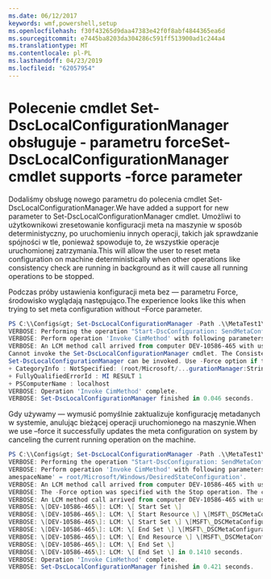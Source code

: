 ```yaml
---
ms.date: 06/12/2017
keywords: wmf,powershell,setup
ms.openlocfilehash: f30f43265d9daa47383e42f0f8abf4844365ea6d
ms.sourcegitcommit: e7445ba8203da304286c591ff513900ad1c244a4
ms.translationtype: MT
ms.contentlocale: pl-PL
ms.lasthandoff: 04/23/2019
ms.locfileid: "62057954"
---
```

# <a name="set-dsclocalconfigurationmanager-cmdlet-supports--force-parameter"></a><span data-ttu-id="eb9f9-102">Polecenie cmdlet Set-DscLocalConfigurationManager obsługuje - parametru force</span><span class="sxs-lookup"><span data-stu-id="eb9f9-102">Set-DscLocalConfigurationManager cmdlet supports -force parameter</span></span>

<span data-ttu-id="eb9f9-103">Dodaliśmy obsługę nowego parametru do polecenia cmdlet Set-DscLocalConfigurationManager.</span><span class="sxs-lookup"><span data-stu-id="eb9f9-103">We have added a support for new parameter to Set-DscLocalConfigurationManager cmdlet.</span></span> <span data-ttu-id="eb9f9-104">Umożliwi to użytkownikowi zresetowanie konfiguracji meta na maszynie w sposób deterministyczny, po uruchomieniu innych operacji, takich jak sprawdzanie spójności w tle, ponieważ spowoduje to, że wszystkie operacje uruchomionej zatrzymania.</span><span class="sxs-lookup"><span data-stu-id="eb9f9-104">This will allow the user to reset meta configuration on machine deterministically when other operations like consistency check are running in background as it will cause all running operations to be stopped.</span></span>

<span data-ttu-id="eb9f9-105">Podczas próby ustawienia konfiguracji meta bez — parametru Force, środowisko wyglądają następująco.</span><span class="sxs-lookup"><span data-stu-id="eb9f9-105">The experience looks like this when trying to set meta configuration without –Force parameter.</span></span>
```powershell
PS C:\\Configs&gt; Set-DscLocalConfigurationManager -Path .\\MetaTest1\\ -Verbose
VERBOSE: Performing the operation "Start-DscConfiguration: SendMetaConfigurationApply" on target "MSFT\_DSCLocalConfigurationManager".
VERBOSE: Perform operation 'Invoke CimMethod' with following parameters, ''methodName' = SendMetaConfigurationApply,'className' = MSFT\_DSCLocalConfigurationManager,'namespaceName' = root/Microsoft/Windows/DesiredStateConfiguration'.
VERBOSE: An LCM method call arrived from computer DEV-10586-465 with user sid S-1-5-21-2127521184-1604012920-1887927527-5557045.
Cannot invoke the Set-DscLocalConfigurationManager cmdlet. The Consistency Check or Pull cmdlet is in progress and must return before
Set-DscLocalConfigurationManager can be invoked. Use -Force option if that is available to cancel the current operation.
+ CategoryInfo : NotSpecified: (root/Microsoft/...gurationManager:String) \[\], CimException
+ FullyQualifiedErrorId : MI RESULT 1
+ PSComputerName : localhost
VERBOSE: Operation 'Invoke CimMethod' complete.
VERBOSE: Set-DscLocalConfigurationManager finished in 0.046 seconds.
```

<span data-ttu-id="eb9f9-106">Gdy używamy — wymusić pomyślnie zaktualizuje konfigurację metadanych w systemie, anulując bieżącej operacji uruchomionego na maszynie.</span><span class="sxs-lookup"><span data-stu-id="eb9f9-106">When we use –force it successfully updates the meta configuration on system by canceling the current running operation on the machine.</span></span>
```powershell
PS C:\\Configs&gt; Set-DscLocalConfigurationManager -Path .\\MetaTest1\\ -Verbose -Force
VERBOSE: Performing the operation "Start-DscConfiguration: SendMetaConfigurationApply" on target "MSFT\_DSCLocalConfigurationManager".
VERBOSE: Perform operation 'Invoke CimMethod' with following parameters, ''methodName' = SendMetaConfigurationApply,'className' = MSFT\_DSCLocalConfigurationManager,'n
amespaceName' = root/Microsoft/Windows/DesiredStateConfiguration'.
VERBOSE: An LCM method call arrived from computer DEV-10586-465 with user sid S-1-5-21-2127521184-1604012920-1887927527-5557045.
VERBOSE: The -Force option was specified with the Stop operation. The current configuration has been successfully cancelled.
VERBOSE: An LCM method call arrived from computer DEV-10586-465 with user sid S-1-5-21-2127521184-1604012920-1887927527-5557045.
VERBOSE: \[DEV-10586-465\]: LCM: \[ Start Set \]
VERBOSE: \[DEV-10586-465\]: LCM: \[ Start Resource \] \[MSFT\_DSCMetaConfiguration\]
VERBOSE: \[DEV-10586-465\]: LCM: \[ Start Set \] \[MSFT\_DSCMetaConfiguration\]
VERBOSE: \[DEV-10586-465\]: LCM: \[ End Set \] \[MSFT\_DSCMetaConfiguration\] in 0.0310 seconds.
VERBOSE: \[DEV-10586-465\]: LCM: \[ End Resource \] \[MSFT\_DSCMetaConfiguration\]
VERBOSE: \[DEV-10586-465\]: LCM: \[ End Set \]
VERBOSE: \[DEV-10586-465\]: LCM: \[ End Set \] in 0.1410 seconds.
VERBOSE: Operation 'Invoke CimMethod' complete.
VERBOSE: Set-DscLocalConfigurationManager finished in 0.421 seconds.
```
